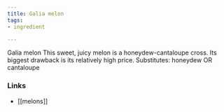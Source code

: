 ```yaml
---
title: Galia melon
tags:
- ingredient

---
```

Galia melon This sweet, juicy melon is a honeydew-cantaloupe cross. Its biggest drawback is its relatively high price. Substitutes: honeydew OR cantaloupe

### Links

* [[melons]]
